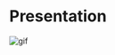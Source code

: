 # Presentation
![gif](https://github.com/iyerin/swifty_companion/blob/master/gif/companion_video.gif "gif")
